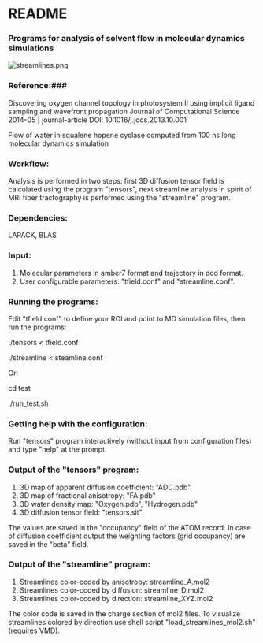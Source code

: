 # README #

### Programs for analysis of solvent flow in molecular dynamics simulations ###

![streamlines.png](https://bitbucket.org/repo/qExpaGG/images/3181802118-streamlines.png)

### Reference:###
Discovering oxygen channel topology in photosystem II using implicit ligand sampling and wavefront propagation
Journal of Computational Science
2014-05 | journal-article 
DOI: 10.1016/j.jocs.2013.10.001

Flow of water in squalene hopene cyclase computed from 100 ns long molecular dynamics simulation

### Workflow: ###
Analysis is performed in two steps: first 3D diffusion tensor field is calculated using the program "tensors", next streamline analysis in spirit of MRI fiber tractography is performed using the "streamline" program. 

### Dependencies: ###
LAPACK, BLAS

### Input: ###
1. Molecular parameters in amber7 format and trajectory in dcd format.
2. User configurable parameters: "tfield.conf" and "streamline.conf".

### Running the programs: ###
Edit "tfield.conf" to define your ROI and point to MD simulation files, then run the programs: 

 ./tensors < tfield.conf

 ./streamline < steamline.conf

Or:
 
 cd test

 ./run_test.sh 
 

### Getting help with the configuration: ###
Run "tensors" program interactively (without input from configuration files) and type "help" at the prompt.

### Output of the "tensors" program: ###
1. 3D map of apparent diffusion coefficient:    "ADC.pdb" 
2. 3D map of fractional anisotropy:             "FA.pdb"  
3. 3D water density map:                        "Oxygen.pdb", "Hydrogen.pdb"
4. 3D diffusion tensor field:                   "tensors.sit"

The values are saved in the "occupancy" field of the ATOM record. In case of diffusion coefficient output the weighting factors (grid occupancy) are saved in the "beta" field. 


### Output of the "streamline" program: ###
1. Streamlines color-coded by  anisotropy: streamline_A.mol2  
2. Streamlines color-coded by  diffusion:  streamline_D.mol2
3. Streamlines color-coded by  direction:  streamline_XYZ.mol2

The color code is saved in the charge section of mol2 files. To visualize streamlines colored by direction use shell script "load_streamlines_mol2.sh" (requires VMD).
